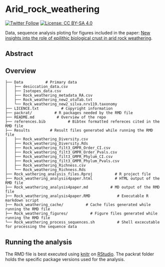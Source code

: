 Arid_rock_weathering
========

[![Twitter Follow](https://img.shields.io/twitter/follow/espadrine.svg?style=social&label=Follow)](https://twitter.com/RoeyAngel)   [![License: CC BY-SA 4.0](https://img.shields.io/badge/License-CC%20BY--SA%204.0-lightgrey.svg)](https://creativecommons.org/licenses/by-sa/4.0/)

Data, sequence analysis ploting for figures included in the paper: [New insights into the role of epilithic biological crust in arid rock weathering]().

Abstract
--------

Overview
--------
    ├── Data          # Primary data
    │   ├── desiccation_data.csv
    │   ├── Isotopes_data.csv
    │   ├── Rock_weathering_metadata_RA.csv
    │   ├── Rock_weathering_new2_otuTab.txt
    │   └── Rock_weathering_new2_silva.nrv119.taxonomy
    ├── LICENCE.txt          # Copyright information
    ├── packrat/          # R packages needed by the RMD file
    ├── README.md          # Overview of the repo
    ├── references.bib          # Bibtex formatted refereces cited in the RMD file
    ├── Results         # Result files generated while running the RMD file
    │   ├── Rock_weathering_Diversity.csv
    │   ├── Rock_weathering_Diversity.Rds
    │   ├── Rock_weathering_filt3_GMPR_Order_CI.csv
    │   ├── Rock_weathering_filt3_GMPR_Order_Pvals.csv
    │   ├── Rock_weathering_filt3_GMPR_Phylum_CI.csv
    │   ├── Rock_weathering_filt3_GMPR_Phylum_Pvals.csv
    │   ├── Rock_weathering_Richness.csv
    │   └── Rock_weathering_Richness.Rds
    ├── Rock_wathering_analysis_files.Rproj          # R project file
    ├── Rock_weathering_analysis4paper.html          # HTML output of the RMD file
    ├── Rock_weathering_analysis4paper.md          # MD output of the RMD file
    ├── Rock_weathering_analysis4paper.RMD            # Executable R markdown script
    ├── Rock_weathering_cache/          # Cache files generated while running the RMD file
    ├── Rock_weathering_figures/          # Figure files generated while running the RMD file
    └── Rock_weathering_process_sequences.sh          # Shell excecutable for processing the sequence data

Running the analysis
--------
The RMD file is best executed using [knitr](https://yihui.name/knitr/) on [RStudio](https://www.rstudio.com/). The packrat folder holds the specific package versions used for the analysis.
